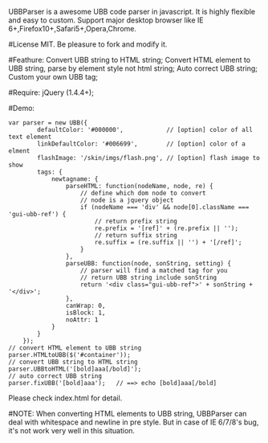 UBBParser is a awesome UBB code parser in javascript.
It is highly flexible and easy to custom. Support major desktop browser like IE 6+,Firefox10+,Safari5+,Opera,Chrome.

#License
MIT.
Be pleasure to fork and modify it.

#Feathure:
Convert UBB string to HTML string;
Convert HTML element to UBB string, parse by element style not html string;
Auto correct UBB string;
Custom your own UBB tag;

#Require:
jQuery (1.4.4+);

#Demo:
    
    var parser = new UBB({
            defaultColor: '#000000',            // [option] color of all text element
            linkDefaultColor: '#006699',        // [option] color of a elment
            flashImage: '/skin/imgs/flash.png', // [option] flash image to show
            tags: {
                newtagname: {
                    parseHTML: function(nodeName, node, re) {
                        // define which dom node to convert
                        // node is a jquery object
                        if (nodeName === 'div' && node[0].className === 'gui-ubb-ref') {
                            // return prefix string
                            re.prefix = '[ref]' + (re.prefix || '');
                            // return suffix string
                            re.suffix = (re.suffix || '') + '[/ref]';
                        }
                    },
                    parseUBB: function(node, sonString, setting) {
                        // parser will find a matched tag for you
                        // return UBB string include sonString
                        return '<div class="gui-ubb-ref">' + sonString + '</div>';
                    },
                    canWrap: 0,
                    isBlock: 1,
                    noAttr: 1
                }
            }
        });
    // convert HTML element to UBB string
    parser.HTMLtoUBB($('#container'));
    // convert UBB string to HTML string
    parser.UBBtoHTML('[bold]aaa[/bold]');
    // auto correct UBB string
    parser.fixUBB('[bold]aaa');   // ==> echo [bold]aaa[/bold]

Please check index.html for detail.

#NOTE:
When converting HTML elements to UBB string, UBBParser can deal with whitespace and newline in pre style. But in case of IE 6/7/8's bug, it's not work very well in this situation.
